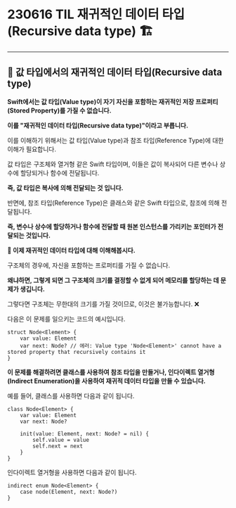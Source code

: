 # 230616 TIL 재귀적인 데이터 타입(Recursive data type) 🏗️

---

## 🤔 값 타입에서의 재귀적인 데이터 타입(Recursive data type)
**Swift에서는 값 타입(Value type)이 자기 자신을 포함하는 재귀적인 저장 프로퍼티(Stored Property)를 가질 수 없습니다.**

**이를 "재귀적인 데이터 타입(Recursive data type)"이라고 부릅니다.**

이를 이해하기 위해서는 값 타입(Value type)과 참조 타입(Reference Type)에 대한 이해가 필요합니다.

값 타입은 구조체와 열거형 같은 Swift 타입이며, 이들은 값이 복사되어 다른 변수나 상수에 할당되거나 함수에 전달됩니다.

**즉, 값 타입은 복사에 의해 전달되는 것 입니다.**

반면에, 참조 타입(Reference Type)은 클래스와 같은 Swift 타입으로, 참조에 의해 전달됩니다.

**즉, 변수나 상수에 할당하거나 함수에 전달할 때 원본 인스턴스를 가리키는 포인터가 전달되는 것입니다.**

**🙌 이제 재귀적인 데이터 타입에 대해 이해해봅시다.**

구조체의 경우에, 자신을 포함하는 프로퍼티를 가질 수 없습니다.

**왜냐하면, 그렇게 되면 그 구조체의 크기를 결정할 수 없게 되어 메모리를 할당하는 데 문제가 생깁니다.**

그렇다면 구조체는 무한대의 크기를 가질 것이므로, 이것은 불가능합니다. ❌

다음은 이 문제를 일으키는 코드의 예시입니다.

```swift!
struct Node<Element> {
    var value: Element
    var next: Node? // 에러: Value type 'Node<Element>' cannot have a stored property that recursively contains it
}
```

**이 문제를 해결하려면 클래스를 사용하여 참조 타입을 만들거나, 인다이렉트 열거형(Indirect Enumeration)을 사용하여 재귀적 데이터 타입을 만들 수 있습니다.**

예를 들어, 클래스를 사용하면 다음과 같이 됩니다.

```swift!
class Node<Element> {
    var value: Element
    var next: Node?
    
    init(value: Element, next: Node? = nil) {
        self.value = value
        self.next = next
    }
}
```

인다이렉트 열거형을 사용하면 다음과 같이 됩니다.

```swift!
indirect enum Node<Element> {
    case node(Element, next: Node?)
}
```
